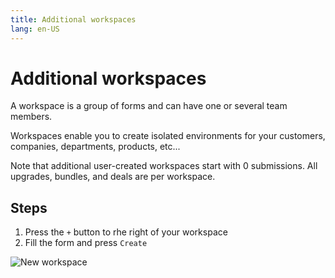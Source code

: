 ```yaml
---
title: Additional workspaces
lang: en-US
---
```


# Additional workspaces

A workspace is a group of forms and can have one or several team members.

Workspaces enable you to create isolated environments for your customers, companies, departments, products, etc...

Note that additional user-created workspaces start with 0 submissions. All upgrades, bundles, and deals are per
workspace.

## Steps

1. Press the `+` button to rhe right of your workspace
2. Fill the form and press `Create`

![New workspace](../.vuepress/public/new-workspace.png)
